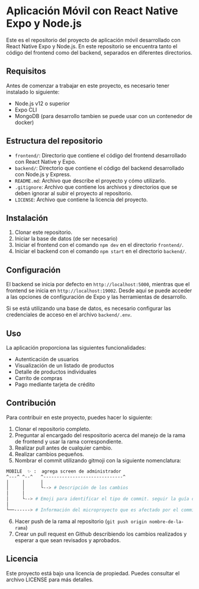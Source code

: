 # Aplicación Móvil con React Native Expo y Node.js

Este es el repositorio del proyecto de aplicación móvil desarrollado con React Native Expo y Node.js. En este repositorio se encuentra tanto el código del frontend como del backend, separados en diferentes directorios.

## Requisitos

Antes de comenzar a trabajar en este proyecto, es necesario tener instalado lo siguiente:

- Node.js v12 o superior
- Expo CLI
- MongoDB (para desarrollo tambien se puede usar con un contenedor de docker)

## Estructura del repositorio

- `frontend/`: Directorio que contiene el código del frontend desarrollado con React Native y Expo.
- `backend/`: Directorio que contiene el código del backend desarrollado con Node.js y Express.
- `README.md`: Archivo que describe el proyecto y cómo utilizarlo.
- `.gitignore`: Archivo que contiene los archivos y directorios que se deben ignorar al subir el proyecto al repositorio.
- `LICENSE`: Archivo que contiene la licencia del proyecto.

## Instalación

1. Clonar este repositorio.
3. Iniciar la base de datos (de ser necesario)
2. Iniciar el frontend con el comando `npm dev` en el directorio `frontend/`.
3. Iniciar el backend con el comando `npm start` en el directorio `backend/`.

## Configuración

El backend se inicia por defecto en `http://localhost:5000`, mientras que el frontend se inicia en `http://localhost:19002`. Desde aquí se puede acceder a las opciones de configuración de Expo y las herramientas de desarrollo.

Si se está utilizando una base de datos, es necesario configurar las credenciales de acceso en el archivo `backend/.env`.

## Uso

La aplicación proporciona las siguientes funcionalidades:

- Autenticación de usuarios
- Visualización de un listado de productos
- Detalle de productos individuales
- Carrito de compras
- Pago mediante tarjeta de crédito

## Contribución

Para contribuir en este proyecto, puedes hacer lo siguiente:

1. Clonar el repositorio completo.
2. Preguntar al encargado del respositorio acerca del manejo de la rama de frontend y usar la rama correspondiente.
3. Realizar pull antes de cualquier cambio.
4. Realizar cambios pequeños.
5. Nombrar el commit utilizando gitmoji con la siguiente nomenclatura:
```bash
MOBILE  ✨ :  agrega screen de administrador
^---^ ^--^   ^------------------------------^
│     │      │
│     │      └--> # Descripción de los cambios
│     │
│     └--> # Emoji para identificar el tipo de commit. seguir la guía de [gitmoji](https://gitmoji.dev/)
│      
└──------> # Información del microproyecto que es afectado por el commit.
```
6. Hacer push de la rama al repositorio (`git push origin nombre-de-la-rama`)
7. Crear un pull request en Github describiendo los cambios realizados y esperar a que sean revisados y aprobados.

## Licencia

Este proyecto está bajo una licencia de propiedad. Puedes consultar el archivo LICENSE para más detalles.